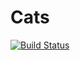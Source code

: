 # Cats

[![Build Status](https://travis-ci.org/Rails-Dream-Team/TIY-Final-Project.svg?branch=master)](https://travis-ci.org/Rails-Dream-Team/TIY-Final-Project)
